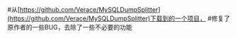 #从[https://github.com/Verace/MySQLDumpSplitter](https://github.com/Verace/MySQLDumpSplitter)下载到的一个项目，
#修复了原作者的一些BUG，去除了一些不必要的功能